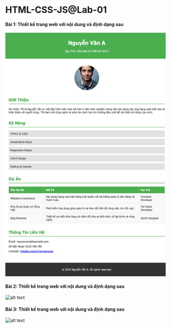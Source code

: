 # HTML-CSS-JS@Lab-01

#### Bài 1: Thiết kế trang web với nội dung và định dạng sau
![alt text](images/bai1.png)

#### Bài 2: Thiết kế trang web với nội dung và định dạng sau
![alt text](images/bai2.png)

#### Bài 3: Thiết kế trang web với nội dung và định dạng sau
![alt text](images/bai3.png)